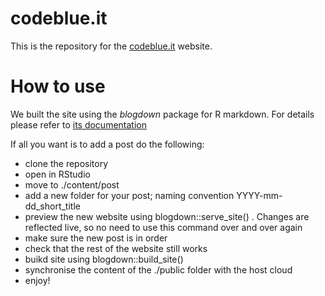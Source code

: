 # codeblue.it
This is the repository for the [codeblue.it](http://codeblue.it/) website.

# How to use
We built the site using the *blogdown* package for R markdown. For details please refer to [its documentation](https://bookdown.org/yihui/blogdown/)

If all you want is to add a post do the following:

- clone the repository
- open in RStudio
- move to ./content/post
- add a new folder for your post; naming convention YYYY-mm-dd_short_title
- preview the new website using blogdown::serve_site() . Changes are reflected live, so no need to use this command over and over again
- make sure the new post is in order
- check that the rest of the website still works
- buikd site using blogdown::build_site()
- synchronise the content of the ./public folder with the host cloud
- enjoy!
